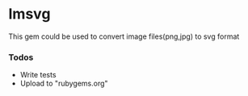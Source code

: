 # Imsvg

This gem could be used to convert image files(png,jpg) to svg format

### Todos

 - Write tests
 - Upload to "rubygems.org"
 

